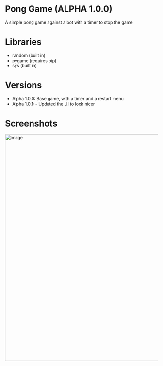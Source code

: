 # Pong Game (ALPHA 1.0.0)
A simple pong game against a bot with a timer to stop the game

# Libraries
- random (built in)
- pygame (requires pip)
- sys (built in)

# Versions
- Alpha 1.0.0: Base game, with a timer and a restart menu
- Alpha 1.0.1:
              - Updated the UI to look nicer

# Screenshots
<img width="1281" height="748" alt="image" src="https://github.com/user-attachments/assets/0ff1a7ac-6e16-4ef4-9f46-1d3bba1117a1" />
